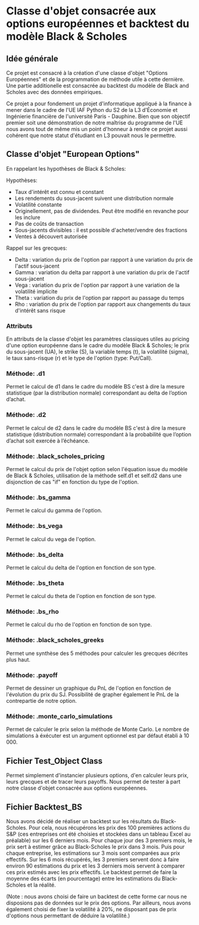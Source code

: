 # Classe d'objet consacrée aux options européennes et backtest du modèle Black & Scholes

## Idée générale

Ce projet est consacré à la création d'une classe d'objet "Options Européennes" et de la programmation de méthode utile à cette dernière. Une partie additionelle est consacrée au backtest du modèle de Black and Scholes avec des données empiriques. 

Ce projet a pour fondement un projet d'informatique appliqué à la finance à mener dans le cadre de l'UE IAF Python du S2 de la L3 d'Économie et Ingénierie financière de l'université Paris - Dauphine. Bien que son objectif premier soit une démonstration de notre maîtrise du programme de l'UE nous avons tout de même mis un point d'honneur à rendre ce projet aussi cohérent que notre statut d'étudiant en L3 pouvait nous le permettre.

## Classe d'objet "European Options"

En rappelant les hypothèses de Black & Scholes:

Hypothèses:

* Taux d'intérêt est connu et constant
* Les rendements du sous-jacent suivent une distribution normale
* Volatilité constante
* Originellement, pas de dividendes. Peut être modifié en revanche pour les inclure
* Pas de coûts de transaction
* Sous-jacents divisibles : il est possible d'acheter/vendre des fractions
* Ventes à découvert autorisée

Rappel sur les grecques:

* Delta : variation du prix de l'option par rapport à une variation du prix de l'actif sous-jacent
* Gamma : variation du delta par rapport à une variation du prix de l'actif sous-jacent
* Vega : variation du prix de l'option par rapport à une variation de la volatilité implicite
* Theta : variation du prix de l'option par rapport au passage du temps
* Rho : variation du prix de l'option par rapport aux changements du taux d'intérêt sans risque

### Attributs 

En attributs de la classe d'objet les paramètres classiques utiles au pricing d'une option européenne dans le cadre du modèle Black & Scholes; le prix du sous-jacent (UA), le strike (S), la variable temps (t), la volatilité (sigma), le taux sans-risque (r) et le type de l'option (type: Put/Call).

### Méthode: .d1

Permet le calcul de d1 dans le cadre du modèle BS c'est à dire la mesure statistique (par la distribution normale) correspondant au delta de l’option d’achat.

### Méthode: .d2

Permet le calcul de d2 dans le cadre du modèle BS c'est à dire  la mesure statistique (distribution normale) correspondant à la probabilité que l’option d’achat soit exercée à l’échéance.

### Méthode: .black_scholes_pricing

Permet le calcul du prix de l'objet option selon l'équation issue du modèle de Black & Scholes, utilisation de la méthode self.d1 et self.d2 dans une disjonction de cas "if" en fonction du type de l'option. 

### Méthode: .bs_gamma 

Permet le calcul du gamma de l'option.

### Méthode: .bs_vega 

Permet le calcul du vega de l'option.

### Méthode: .bs_delta

Permet le calcul du delta de l'option en fonction de son type.

### Méthode: .bs_theta

Permet le calcul du theta de l'option en fonction de son type.

### Méthode: .bs_rho

Permet le calcul du rho de l'option en fonction de son type.

### Méthode: .black_scholes_greeks

Permet une synthèse des 5 méthodes pour calculer les grecques décrites plus haut.

### Méthode: .payoff

Permet de dessiner un graphique du PnL de l'option en fonction de l'évolution du prix du SJ. Possibilité de grapher également le PnL de la contrepartie de notre option. 

### Méthode: .monte_carlo_simulations

Permet de calculer le prix selon la méthode de Monte Carlo. Le nombre de simulations à éxécuter est un argument optionnel est par défaut établi à 10 000.

## Fichier Test_Object Class

Permet simplement d'instancier plusieurs options, d'en calculer leurs prix, leurs grecques et de tracer leurs payoffs. Nous permet de tester à part notre classe d'objet consacrée aux options européennes. 

## Fichier Backtest_BS

Nous avons décidé de réaliser un backtest sur les résultats du Black-Scholes. Pour cela, nous récupérons les prix des 100 premières actions du S&P (ces entreprises ont été choisies et stockées dans un tableau Excel au préalable) sur les 6 derniers mois. Pour chaque jour des 3 premiers mois, le prix sert à estimer grâce au Black-Scholes le prix dans 3 mois. Puis pour chaque entreprise, les estimations sur 3 mois sont comparées aux prix effectifs. Sur les 6 mois récupérés, les 3 premiers servent donc à faire environ 90 estimations du prix et les 3 derniers mois servent à comparer ces prix estimés avec les prix effectifs. Le backtest permet de faire la moyenne des écarts (en pourcentage) entre les estimations du Black-Scholes et la réalité. 

(Note : nous avons choisi de faire un backtest de cette forme car nous ne disposions pas de données sur le prix des options. Par ailleurs, nous avons également choisi de fixer la volatilité à 20%, ne disposant pas de prix d'options nous permettant de déduire la volatilité.)
